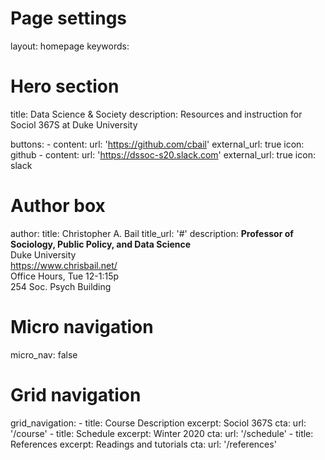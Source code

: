 # Page settings
layout: homepage
keywords:

# Hero section
title: Data Science & Society
description: Resources and instruction for Sociol 367S at Duke University

buttons:
    - content:
      url: 'https://github.com/cbail'
      external_url: true
      icon: github
    - content:
      url: 'https://dssoc-s20.slack.com'
      external_url: true
      icon: slack

# Author box
author: 
    title: Christopher A. Bail
    title_url: '#'
    description: <b>Professor of Sociology, Public Policy, and Data Science</b> <br/>Duke University <br/> https://www.chrisbail.net/ <br/> Office Hours, Tue 12-1:15p <br/> 254 Soc. Psych Building

# Micro navigation
micro_nav: false
    
# Grid navigation
grid_navigation:
    - title: Course Description
      excerpt: Sociol 367S
      cta:
      url: '/course'
    - title: Schedule
      excerpt: Winter 2020
      cta: 
      url: '/schedule'
    - title: References
      excerpt: Readings and tutorials
      cta: 
      url: '/references'

